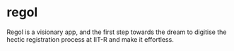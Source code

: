 # regol
Regol is a visionary app, and the first step towards the dream to digitise the hectic registration process at IIT-R and make it effortless.
